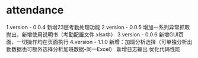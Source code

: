 # attendance
1.version - 0.0.4
    新增23层考勤处理功能
2.version - 0.0.5
    增加一系列异常抓取抛出，新增使用说明书（考勤配置文件.xlsx中）
3.version - 0.0.6
    新增GUI页面，一切操作均在页面执行
4.version - 1.1.0
    新增：加班分析选择（可单独分析出勤数据也可额外选择分析加班数据-同一Excel）
    新增日志输出
    优化代码性能
